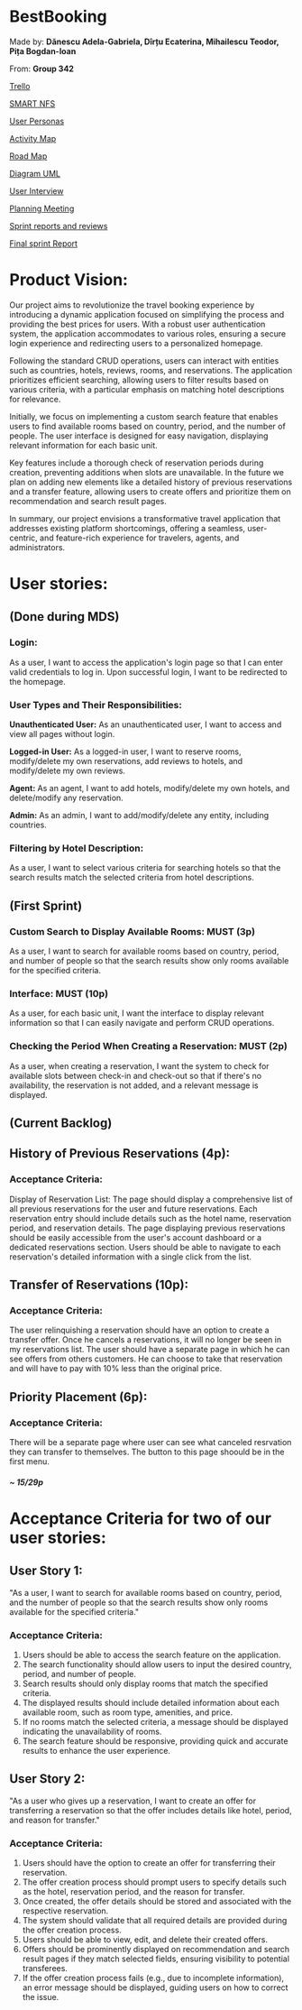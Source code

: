 # BestBooking

Made by: **Dănescu Adela-Gabriela, Dîrțu Ecaterina, Mihailescu Teodor, Pița Bogdan-Ioan**

From: **Group 342**

[Trello](https://trello.com/invite/mdsbestbooking/ATTI433e5f54374e851e879a648323e985b6BA271634)

[SMART NFS](https://docs.google.com/document/d/1xByb49eBQnMBz94uNoANoEqbmg6mDLFe02F-84nxcWI/edit)

[User Personas](https://docs.google.com/document/d/1BpeaZb_QCSZPDt4h1vrn6ZAyx8Gbgn7XpYFCS03gpNY/edit?usp=sharing)

[Activity Map](https://lucid.app/lucidspark/22f1f6e8-bd7c-44a7-b874-853064e3a1c8/edit?invitationId=inv_2659ac12-0d26-4252-8bbc-a9f0c9408594&page=0_0#)

[Road Map](https://www.canva.com/design/DAF1Qiry4K8/Tsjk5rRTyTlnzvs0VRAZLQ/edit?utm_content=DAF1Qiry4K8&utm_campaign=designshare&utm_medium=link2&utm_source=sharebutton)

[Diagram UML](https://drive.google.com/file/d/18PXyDElgSDRy9ncKxb538-3kkto0WEC3/view?usp=sharing)

[User Interview](https://unibucro0-my.sharepoint.com/personal/adela-gabriela_danescu_s_unibuc_ro/_layouts/15/stream.aspx?id=%2Fpersonal%2Fadela%2Dgabriela%5Fdanescu%5Fs%5Funibuc%5Fro%2FDocuments%2FRecordings%2FCall%20with%20Laura%20Ana%20Maria%20Basnaru%2D20240128%5F222917%2DMeeting%20Recording%2Emp4&ga=1&referrer=StreamWebApp%2EWeb&referrerScenario=AddressBarCopied%2Eview)

[Planning Meeting](https://drive.google.com/file/d/1lu-v9burYmhtu_Fwdzt6wu3OHVylujyt/view?usp=sharing)

[Sprint reports and reviews](https://docs.google.com/document/d/1Hfk6YoYyrojMJsy4BZZiFVsdXFabEpIcPVZbYs74BVw/edit?usp=sharing)

[Final sprint Report](https://docs.google.com/document/d/1lbGRCjJxu7_MuQyKIxSCtMsTtO7RSOSbfyVC0VdsVbk/edit?usp=sharing)

# Product Vision:

Our project aims to revolutionize the travel booking experience by introducing a dynamic application focused on simplifying the process and providing the best prices for users. 
With a robust user authentication system, the application accommodates to various roles, ensuring a secure login experience and redirecting users to a personalized homepage.

Following the standard CRUD operations, users can interact with entities such as countries, hotels, reviews, rooms, and reservations. 
The application prioritizes efficient searching, allowing users to filter results based on various criteria, with a particular emphasis on matching hotel descriptions for relevance.

Initially, we focus on implementing a custom search feature that enables users to find available rooms based on country, period, and the number of people. 
The user interface is designed for easy navigation, displaying relevant information for each basic unit.

Key features include a thorough check of reservation periods during creation, preventing additions when slots are unavailable. In the future we plan on adding new elements like a detailed history of previous reservations and a transfer feature, allowing users to create offers and prioritize them on recommendation and search result pages.

In summary, our project envisions a transformative travel application that addresses existing platform shortcomings, offering a seamless, user-centric, and feature-rich experience for travelers, agents, and administrators.

# User stories:

## (Done during MDS)

### Login:

   As a user, I want to access the application's login page so that I can enter valid credentials to log in. Upon successful login, I want to be redirected to the homepage.

### User Types and Their Responsibilities:

   **Unauthenticated User:**
   As an unauthenticated user, I want to access and view all pages without login.

   **Logged-in User:**
   As a logged-in user, I want to reserve rooms, modify/delete my own reservations, add reviews to hotels, and modify/delete my own reviews.

   **Agent:**
   As an agent, I want to add hotels, modify/delete my own hotels, and delete/modify any reservation.

   **Admin:**
   As an admin, I want to add/modify/delete any entity, including countries.


### Filtering by Hotel Description:

   As a user, I want to select various criteria for searching hotels so that the search results match the selected criteria from hotel descriptions.

## (First Sprint)

### Custom Search to Display Available Rooms: MUST (3p)

   As a user, I want to search for available rooms based on country, period, and number of people so that the search results show only rooms available for the specified criteria.

### Interface: MUST (10p)

   As a user, for each basic unit, I want the interface to display relevant information so that I can easily navigate and perform CRUD operations.

### Checking the Period When Creating a Reservation: MUST (2p)

   As a user, when creating a reservation, I want the system to check for available slots between check-in and check-out so that if there's no availability, the reservation is not added, and a relevant message is displayed.

## (Current Backlog)

## History of Previous Reservations (4p):
### Acceptance Criteria:
Display of Reservation List:
The page should display a comprehensive list of all previous reservations for the user and future reservations.
Each reservation entry should include details such as the hotel name, reservation period, and reservation details.
The page displaying previous reservations should be easily accessible from the user's account dashboard or a dedicated reservations section.
Users should be able to navigate to each reservation's detailed information with a single click from the list.

## Transfer of Reservations (10p):
### Acceptance Criteria:

The user relinquishing a reservation should have an option to create a transfer offer.
Once he cancels a reservations, it will no longer be seen in my reservations list.
The user should have a separate page in which he can see offers from others customers.
He can choose to take that reservation and will have to pay with 10% less than the original price.

## Priority Placement (6p):
### Acceptance Criteria:

There will be a separate page where user can see what canceled resrvation they can transfer to themselves.
The button to this page shoould be in the first menu.

##### ~ 15/29p


# Acceptance Criteria for two of our user stories:

## User Story 1:

"As a user, I want to search for available rooms based on country, period, and the number of people so that the search results show only rooms available for the specified criteria."

### Acceptance Criteria:

1. Users should be able to access the search feature on the application.
2. The search functionality should allow users to input the desired country, period, and number of people.
3. Search results should only display rooms that match the specified criteria.
4. The displayed results should include detailed information about each available room, such as room type, amenities, and price.
5. If no rooms match the selected criteria, a message should be displayed indicating the unavailability of rooms.
6. The search feature should be responsive, providing quick and accurate results to enhance the user experience.

## User Story 2:

"As a user who gives up a reservation, I want to create an offer for transferring a reservation so that the offer includes details like hotel, period, and reason for transfer."

### Acceptance Criteria:

1. Users should have the option to create an offer for transferring their reservation.
2. The offer creation process should prompt users to specify details such as the hotel, reservation period, and the reason for transfer.
3. Once created, the offer details should be stored and associated with the respective reservation.
4. The system should validate that all required details are provided during the offer creation process.
5. Users should be able to view, edit, and delete their created offers.
6. Offers should be prominently displayed on recommendation and search result pages if they match selected fields, ensuring visibility to potential transferees.
7. If the offer creation process fails (e.g., due to incomplete information), an error message should be displayed, guiding users on how to correct the issue.
